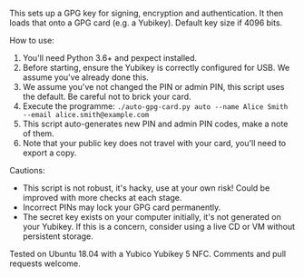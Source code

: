 This sets up a GPG key for signing, encryption and authentication. 
It then loads that onto a GPG card (e.g. a Yubikey). Default key size if 4096 bits.

How to use:

1. You'll need Python 3.6+ and pexpect installed.
2. Before starting, ensure the Yubikey is correctly configured for USB. We assume you've already done this. 
3. We assume you've not changed the PIN or admin PIN, this script uses the default. Be careful not to brick your card.
4. Execute the programme: `./auto-gpg-card.py auto --name Alice Smith --email alice.smith@example.com`
5. This script auto-generates new PIN and admin PIN codes, make a note of them.
6. Note that your public key does not travel with your card, you'll need to export a copy.

Cautions:

* This script is not robust, it's hacky, use at your own risk! Could be improved with more checks at each stage.
* Incorrect PINs may lock your GPG card permanently.
* The secret key exists on your computer initially, it's not generated on your Yubikey. If this is a concern, consider
  using a live CD or VM without persistent storage.

Tested on Ubuntu 18.04 with a Yubico Yubikey 5 NFC. Comments and pull requests welcome.

